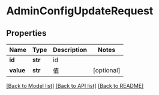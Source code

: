 # AdminConfigUpdateRequest

## Properties
Name | Type | Description | Notes
------------ | ------------- | ------------- | -------------
**id** | **str** | id | 
**value** | **str** | 值 | [optional] 

[[Back to Model list]](../README.md#documentation-for-models) [[Back to API list]](../README.md#documentation-for-api-endpoints) [[Back to README]](../README.md)

